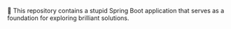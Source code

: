 :rocket: This repository contains a stupid Spring Boot application that serves as a foundation for exploring brilliant solutions.
